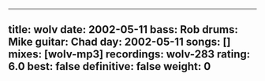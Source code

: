 
---
title: wolv
date: 2002-05-11
bass:	Rob
drums:	Mike
guitar:	Chad
day: 2002-05-11
songs: []
mixes: [wolv-mp3]
recordings: wolv-283
rating: 6.0
best: false
definitive: false
weight: 0
---
